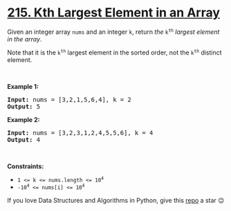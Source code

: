 # [215. Kth Largest Element in an Array][title]

<p>Given an integer array <code>nums</code> and an integer <code>k</code>, return <em>the</em> <code>k<sup>th</sup></code> <em>largest element in the array</em>.</p>
<p>Note that it is the <code>k<sup>th</sup></code> largest element in the sorted order, not the <code>k<sup>th</sup></code> distinct element.</p>
<p> </p>
<p><strong>Example 1:</strong></p>
<pre><strong>Input:</strong> nums = [3,2,1,5,6,4], k = 2
<strong>Output:</strong> 5
</pre><p><strong>Example 2:</strong></p>
<pre><strong>Input:</strong> nums = [3,2,3,1,2,4,5,5,6], k = 4
<strong>Output:</strong> 4
</pre>
<p> </p>
<p><strong>Constraints:</strong></p>
<ul>
<li><code>1 &lt;= k &lt;= nums.length &lt;= 10<sup>4</sup></code></li>
<li><code>-10<sup>4</sup> &lt;= nums[i] &lt;= 10<sup>4</sup></code></li>
</ul>


If you love Data Structures and Algorithms in Python, give this [repo][me] a star :wink:

[title]: https://leetcode.com/problems/kth-largest-element-in-an-array
[me]: https://github.com/bumblebee211196/awesome-python-leetcode